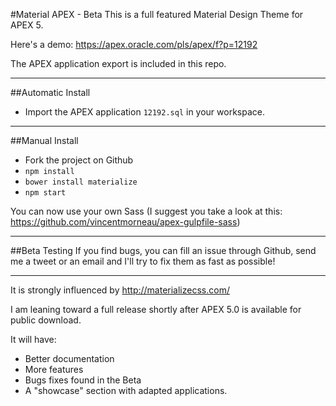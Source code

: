 #Material APEX - Beta
This is a full featured Material Design Theme for APEX 5.

Here's a demo: https://apex.oracle.com/pls/apex/f?p=12192

The APEX application export is included in this repo.

---

##Automatic Install
- Import the APEX application ```12192.sql``` in your workspace.

---

##Manual Install
- Fork the project on Github
- `npm install`
- `bower install materialize`
- `npm start`

You can now use your own Sass (I suggest you take a look at this: https://github.com/vincentmorneau/apex-gulpfile-sass)

---

##Beta Testing
If you find bugs, you can fill an issue through Github, send me a tweet or an email and I'll try to fix them as fast as possible!

---

It is strongly influenced by http://materializecss.com/  

I am leaning toward a full release shortly after APEX 5.0 is available for public download. 

It will have:

- Better documentation
- More features
- Bugs fixes found in the Beta
- A "showcase" section with adapted applications.
